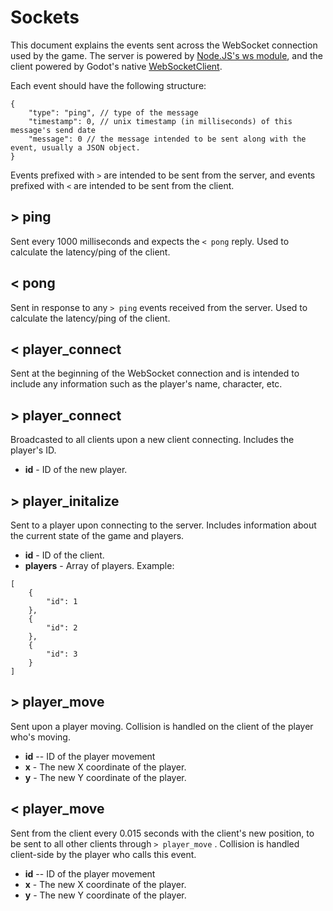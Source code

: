 # Sockets

This document explains the events sent across the WebSocket connection used by the game. The server is powered by [Node.JS's ws module](https://github.com/websockets/ws), and the client powered by Godot's native [WebSocketClient](https://docs.godotengine.org/en/stable/classes/class_websocketclient.html).

Each event should have the following structure:
```
{
	"type": "ping", // type of the message
	"timestamp": 0, // unix timestamp (in milliseconds) of this message's send date
	"message": 0 // the message intended to be sent along with the event, usually a JSON object.
}
```

Events prefixed with `>` are intended to be sent from the server, and events prefixed with `<` are intended to be sent from the client.

## > ping

Sent every 1000 milliseconds and expects the `< pong` reply. Used to calculate the latency/ping of the client.

## < pong

Sent in response to any `> ping` events received from the server. Used to calculate the latency/ping of the client.

## < player_connect

Sent at the beginning of the WebSocket connection and is intended to include any information such as the player's name, character, etc.

## > player_connect

Broadcasted to all clients upon a new client connecting. Includes the player's ID.

- **id** - ID of the new player.

## > player_initalize

Sent to a player upon connecting to the server. Includes information about the current state of the game and players.

- **id** - ID of the client.
- **players** - Array of players. Example:
```
[
	{
		"id": 1
	},
	{
		"id": 2
	},
	{
		"id": 3
	}
]
```

## > player_move

Sent upon a player moving. Collision is handled on the client of the player who's moving.

- **id** -- ID of the player movement
- **x** - The new X coordinate of the player.
- **y** - The new Y coordinate of the player.

## < player_move

Sent from the client every 0.015 seconds with the client's new position, to be sent to all other clients through `> player_move`	. Collision is handled client-side by the player who calls this event.

- **id** -- ID of the player movement
- **x** - The new X coordinate of the player.
- **y** - The new Y coordinate of the player.